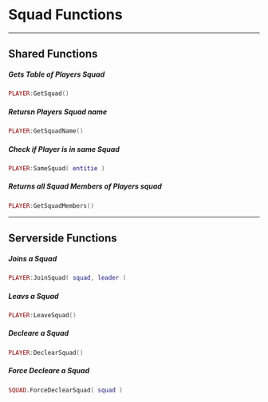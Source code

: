# Squad Functions

------------

## Shared Functions

##### Gets Table of Players Squad

```lua
PLAYER:GetSquad()
```

##### Retursn Players Squad name

```lua
PLAYER:GetSquadName()
```

##### Check if Player is in same Squad

```lua
PLAYER:SameSquad( entitie )
```

##### Returns all Squad Members of Players squad

```lua
PLAYER:GetSquadMembers()
```

------------

## Serverside Functions

##### Joins a Squad

```lua
PLAYER:JoinSquad( squad, leader )
```

##### Leavs a Squad

```lua
PLAYER:LeaveSquad()
```

##### Decleare a Squad

```lua
PLAYER:DeclearSquad()
```

##### Force Decleare a Squad

```lua
SQUAD.ForceDeclearSquad( squad )
```